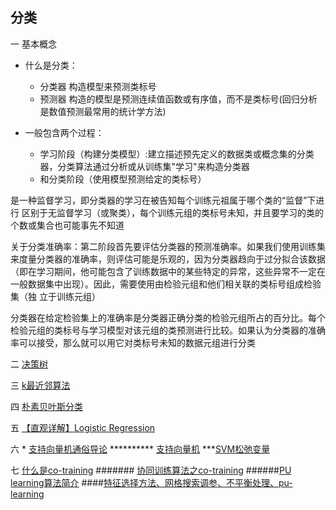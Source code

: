 ## 分类
 一 基本概念
    
   - 什么是分类：
      - 分类器  构造模型来预测类标号
      - 预测器  构造的模型是预测连续值函数或有序值，而不是类标号(回归分析是数值预测最常用的统计学方法)
  
   - 一般包含两个过程：
      - 学习阶段（构建分类模型）:建立描述预先定义的数据类或概念集的分类器，分类算法通过分析或从训练集"学习"来构造分类器
      - 和分类阶段（使用模型预测给定的类标号）
      
   是一种监督学习，即分类器的学习在被告知每个训练元祖属于哪个类的“监督”下进行 
   区别于无监督学习（或聚类），每个训练元组的类标号未知，并且要学习的类的个数或集合也可能事先不知道
      
  关于分类准确率：第二阶段首先要评估分类器的预测准确率。如果我们使用训练集来度量分类器的准确率，则评估可能是乐观的，因为分类器趋向于过分拟合该数据（即在学习期间，他可能包含了训练数据中的某些特定的异常，这些异常不一定在一般数据集中出现）。因此，需要使用由检验元组和他们相关联的类标号组成检验集（独  立于训练元组）
    
 分类器在给定检验集上的准确率是分类器正确分类的检验元组所占的百分比。每个检验元组的类标号与学习模型对该元组的类预测进行比较。如果认为分类器的准确率可以接受，那么就可以用它对类标号未知的数据元组进行分类
 
二 [决策树](决策树.md) 

三 [k最近邻算法](K最近邻算法.md)

四 [朴素贝叶斯分类](朴素贝叶斯算法.md)

五 [【直观详解】Logistic Regression](https://charlesliuyx.github.io/2017/09/04/LogisticRegression%E5%AD%A6%E4%B9%A0%E7%AC%94%E8%AE%B0/)


六  * [支持向量机通俗导论](https://blog.csdn.net/v_july_v/article/details/7624837)
    ********** [支持向量机](https://www.cnblogs.com/ooon/p/5750551.html)
    ***[SVM松弛变量](https://blog.csdn.net/wusecaiyun/article/details/49659183)
 
七  [什么是co-training](https://www.cnblogs.com/lxy2017/p/4083352.html) 
   #######  [协同训练算法之co-training](https://blog.csdn.net/ch1209498273/article/details/78901621)
   ######[PU learning算法简介](https://www.2cto.com/kf/201706/647688.html)
 ####[特征选择方法、网格搜索调参、不平衡处理、pu-learning](https://blog.csdn.net/quiet_girl/article/details/85259086)

